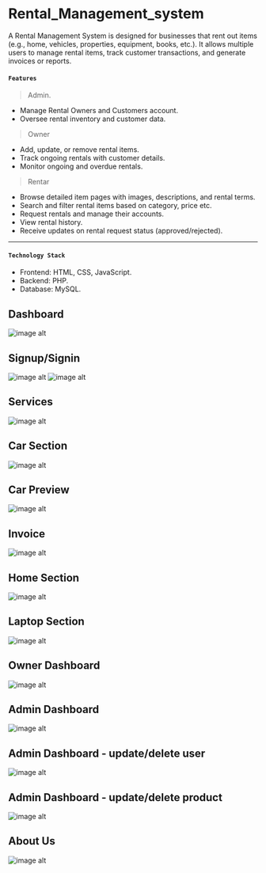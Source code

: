 # Rental_Management_system

A Rental Management System is designed for businesses that rent out items (e.g., home, vehicles, properties, equipment, books, etc.). It allows multiple users to manage rental items, track customer transactions, and generate invoices or reports.

#### `Features`
> Admin.
- Manage Rental Owners and Customers account.
- Oversee rental inventory and customer data.
> Owner
- Add, update, or remove rental items.
- Track ongoing rentals with customer details.
- Monitor ongoing and overdue rentals.

> Rentar
- Browse detailed item pages with images, descriptions, and rental terms.
- Search and filter rental items based on category, price etc.
- Request rentals and manage their accounts.
- View rental history.
- Receive updates on rental request status (approved/rejected).
---
#### `Technology Stack` 

- Frontend: HTML, CSS, JavaScript.
- Backend: PHP.
- Database: MySQL.

## Dashboard
![image alt](https://github.com/muzahidulsaki/Rental_Management_system/blob/main/images/img/dashboard1.jpg?raw=true)

## Signup/Signin
![image alt](https://github.com/muzahidulsaki/Rental_Management_system/blob/main/images/img/signup.jpg?raw=true)
![image alt](https://github.com/muzahidulsaki/Rental_Management_system/blob/d58608f1ac912ae8461d8dd2ddf5fe84d011cdac/images/img/signin.jpg)

## Services
![image alt](https://github.com/muzahidulsaki/Rental_Management_system/blob/main/images/img/services.jpg?raw=true)

## Car Section
![image alt](https://github.com/muzahidulsaki/Rental_Management_system/blob/main/images/img/car.jpg?raw=true)

## Car Preview
![image alt](https://github.com/muzahidulsaki/Rental_Management_system/blob/main/images/img/previewcar.jpg?raw=true)

## Invoice
![image alt](https://github.com/muzahidulsaki/Rental_Management_system/blob/main/images/img/rentinvoice.jpg?raw=true)

## Home Section
![image alt](https://github.com/muzahidulsaki/Rental_Management_system/blob/main/images/img/home.jpg?raw=true)

## Laptop Section
![image alt](https://github.com/muzahidulsaki/Rental_Management_system/blob/main/images/img/laptop.jpg?raw=true)

## Owner Dashboard
![image alt](https://github.com/muzahidulsaki/Rental_Management_system/blob/main/images/img/ownerDashboard.jpg?raw=true)

## Admin Dashboard
![image alt](https://github.com/muzahidulsaki/Rental_Management_system/blob/main/images/img/admindashboard1.jpg?raw=true)

## Admin Dashboard - update/delete user
![image alt](https://github.com/muzahidulsaki/Rental_Management_system/blob/main/images/img/admindashboard2.jpg?raw=true)

## Admin Dashboard - update/delete product
![image alt](https://github.com/muzahidulsaki/Rental_Management_system/blob/main/images/img/admindashboard3.jpg?raw=true)

## About Us
![image alt](https://github.com/muzahidulsaki/Rental_Management_system/blob/main/images/img/about%20us.jpg?raw=true)
